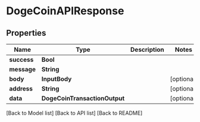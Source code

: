 # DogeCoinAPIResponse

## Properties

| Name        | Type                          | Description | Notes       |
| ----------- | ----------------------------- | ----------- | ----------- |
| **success** | **Bool**                      |             |             |
| **message** | **String**                    |             |             |
| **body**    | **InputBody**                 |             | \[optional] |
| **address** | **String**                    |             | \[optional] |
| **data**    | **DogeCoinTransactionOutput** |             | \[optional] |

\[Back to Model list] \[Back to API list] \[Back to README]
